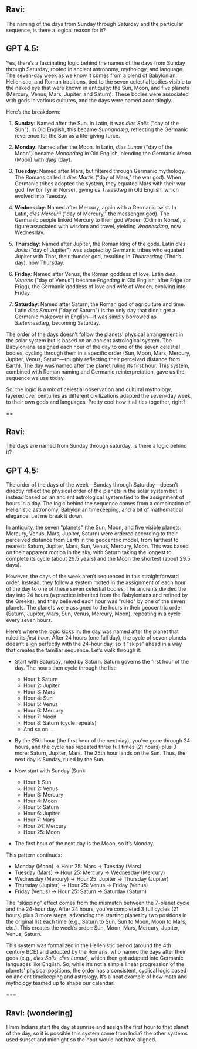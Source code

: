 ## Ravi:
The naming of the days from Sunday through Saturday and the particular sequence, is there a logical reason for it?

## GPT 4.5:
Yes, there’s a fascinating logic behind the names of the days from Sunday through Saturday, rooted in ancient astronomy, mythology, and language. The seven-day week as we know it comes from a blend of Babylonian, Hellenistic, and Roman traditions, tied to the seven celestial bodies visible to the naked eye that were known in antiquity: the Sun, Moon, and five planets (Mercury, Venus, Mars, Jupiter, and Saturn). These bodies were associated with gods in various cultures, and the days were named accordingly.

Here’s the breakdown:

1. **Sunday**: Named after the Sun. In Latin, it was *dies Solis* ("day of the Sun"). In Old English, this became *Sunnandæg*, reflecting the Germanic reverence for the Sun as a life-giving force.

2. **Monday**: Named after the Moon. In Latin, *dies Lunae* ("day of the Moon") became *Monandæg* in Old English, blending the Germanic *Mona* (Moon) with *dæg* (day).

3. **Tuesday**: Named after Mars, but filtered through Germanic mythology. The Romans called it *dies Martis* ("day of Mars," the war god). When Germanic tribes adopted the system, they equated Mars with their war god Tiw (or Týr in Norse), giving us *Tiwesdæg* in Old English, which evolved into Tuesday.

4. **Wednesday**: Named after Mercury, again with a Germanic twist. In Latin, *dies Mercurii* ("day of Mercury," the messenger god). The Germanic people linked Mercury to their god Woden (Odin in Norse), a figure associated with wisdom and travel, yielding *Wodnesdæg*, now Wednesday.

5. **Thursday**: Named after Jupiter, the Roman king of the gods. Latin *dies Jovis* ("day of Jupiter") was adapted by Germanic tribes who equated Jupiter with Thor, their thunder god, resulting in *Thunresdæg* (Thor’s day), now Thursday.

6. **Friday**: Named after Venus, the Roman goddess of love. Latin *dies Veneris* ("day of Venus") became *Frigedæg* in Old English, after Frige (or Frigg), the Germanic goddess of love and wife of Woden, evolving into Friday.

7. **Saturday**: Named after Saturn, the Roman god of agriculture and time. Latin *dies Saturni* ("day of Saturn") is the only day that didn’t get a Germanic makeover in English—it was simply borrowed as *Sæternesdæg*, becoming Saturday.

The order of the days doesn’t follow the planets’ physical arrangement in the solar system but is based on an ancient astrological system. The Babylonians assigned each hour of the day to one of the seven celestial bodies, cycling through them in a specific order (Sun, Moon, Mars, Mercury, Jupiter, Venus, Saturn—roughly reflecting their perceived distance from Earth). The day was named after the planet ruling its first hour. This system, combined with Roman naming and Germanic reinterpretation, gave us the sequence we use today.

So, the logic is a mix of celestial observation and cultural mythology, layered over centuries as different civilizations adapted the seven-day week to their own gods and languages. Pretty cool how it all ties together, right?

==

## Ravi:
The days are named from Sunday through saturday, is there a logic behind it?

## GPT 4.5:
The order of the days of the week—Sunday through Saturday—doesn’t directly reflect the physical order of the planets in the solar system but is instead based on an ancient astrological system tied to the assignment of hours in a day. The logic behind the sequence comes from a combination of Hellenistic astronomy, Babylonian timekeeping, and a bit of mathematical elegance. Let me break it down.

In antiquity, the seven "planets" (the Sun, Moon, and five visible planets: Mercury, Venus, Mars, Jupiter, Saturn) were ordered according to their perceived distance from Earth in the geocentric model, from farthest to nearest: Saturn, Jupiter, Mars, Sun, Venus, Mercury, Moon. This was based on their apparent motion in the sky, with Saturn taking the longest to complete its cycle (about 29.5 years) and the Moon the shortest (about 29.5 days).

However, the days of the week aren’t sequenced in this straightforward order. Instead, they follow a system rooted in the assignment of each hour of the day to one of these seven celestial bodies. The ancients divided the day into 24 hours (a practice inherited from the Babylonians and refined by the Greeks), and they believed each hour was "ruled" by one of the seven planets. The planets were assigned to the hours in their geocentric order (Saturn, Jupiter, Mars, Sun, Venus, Mercury, Moon), repeating in a cycle every seven hours.

Here’s where the logic kicks in: the day was named after the planet that ruled its *first hour*. After 24 hours (one full day), the cycle of seven planets doesn’t align perfectly with the 24-hour day, so it "skips" ahead in a way that creates the familiar sequence. Let’s walk through it:

- Start with Saturday, ruled by Saturn. Saturn governs the first hour of the day. The hours then cycle through the list:
  - Hour 1: Saturn
  - Hour 2: Jupiter
  - Hour 3: Mars
  - Hour 4: Sun
  - Hour 5: Venus
  - Hour 6: Mercury
  - Hour 7: Moon
  - Hour 8: Saturn (cycle repeats)
  - And so on...
- By the 25th hour (the first hour of the next day), you’ve gone through 24 hours, and the cycle has repeated three full times (21 hours) plus 3 more: Saturn, Jupiter, Mars. The 25th hour lands on the Sun. Thus, the next day is Sunday, ruled by the Sun.

- Now start with Sunday (Sun):
  - Hour 1: Sun
  - Hour 2: Venus
  - Hour 3: Mercury
  - Hour 4: Moon
  - Hour 5: Saturn
  - Hour 6: Jupiter
  - Hour 7: Mars
  - Hour 24: Mercury
  - Hour 25: Moon
- The first hour of the next day is the Moon, so it’s Monday.

This pattern continues:
- Monday (Moon) → Hour 25: Mars → Tuesday (Mars)
- Tuesday (Mars) → Hour 25: Mercury → Wednesday (Mercury)
- Wednesday (Mercury) → Hour 25: Jupiter → Thursday (Jupiter)
- Thursday (Jupiter) → Hour 25: Venus → Friday (Venus)
- Friday (Venus) → Hour 25: Saturn → Saturday (Saturn)

The "skipping" effect comes from the mismatch between the 7-planet cycle and the 24-hour day. After 24 hours, you’ve completed 3 full cycles (21 hours) plus 3 more steps, advancing the starting planet by two positions in the original list each time (e.g., Saturn to Sun, Sun to Moon, Moon to Mars, etc.). This creates the week’s order: Sun, Moon, Mars, Mercury, Jupiter, Venus, Saturn.

This system was formalized in the Hellenistic period (around the 4th century BCE) and adopted by the Romans, who named the days after their gods (e.g., *dies Solis*, *dies Lunae*), which then got adapted into Germanic languages like English. So, while it’s not a simple linear progression of the planets’ physical positions, the order has a consistent, cyclical logic based on ancient timekeeping and astrology. It’s a neat example of how math and mythology teamed up to shape our calendar!

===

## Ravi: (wondering)
Hmm Indians start the day at sunrise and assign the first hour to that planet of the day, so it is possible this system came from India? the other systems used sunset and midnight so the hour would not have aligned.
